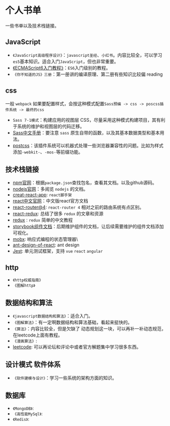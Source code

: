 # 个人书单

一些书单以及技术栈链接。

## JavaScript

- `《JavaScript高级程序设计》`：`javascript圣经`、`小红书`。内容比较全，可以学习`es5`基本知识。适合入门`JavaScript`，但也非常重要。
- [《ECMAScript6入门教程》](https://es6.ruanyifeng.com/)：`ES6`入门级别的教程。
- `《你不知道的JS》三册`：第一册讲的编译原理、第二册有些知识比较偏 reading

## css

一般 `webpack` 如果要配置样式，会按这种模式配置`Sass预编 -> css -> poscss插件系统 -> 最终的css`

- `Sass 7-1模式`：构建应用的视图层 CSS，尽量采用这种模式构建项目，其有利于系统的维护和视图层的代码迁移。
- [Sass中文手册](https://www.sass.hk/docs/)：要注意 `sass` 原生自带的函数，以及其基本数据类型和基本用法。
- [postcss](https://github.com/postcss/postcss/blob/master/README-cn.md)：该插件系统可以机器式处理一些浏览器兼容性的问题。比如为样式添加`-webkit-`、`-mos-`等前缀功能。

## 技术栈链接

- [npm官网](https://www.npmjs.com/)：根据`package.json`查找包名，查看其文档。以及github源码。
- [nodejs官网](http://nodejs.cn/)：多阅览 `nodejs` 的文档。
- [creat-react-app](https://www.html.cn/create-react-app/docs/getting-started/): `react脚手架`
- [react中文官网](https://react.docschina.org/)：中文版react官方文档
- [react-router@4](https://reactrouter.com/web/guides/philosophy): `react-router 4` 相对之前的路由系统有点区别。
- [react-redux](https://github.com/xgrommx/awesome-redux): 总结了很多 `redux` 的文章和资源
- [redux](https://github.com/react-guide/redux-tutorial-cn)`：redux` 简单的中文教程
- [storybook组件文档](https://github.com/storybookjs/storybook#addons)：后期维护组件的文档，让后续需要维护的组件文档添加可视化。
- [mobx](https://github.com/mobxjs/awesome-mobx#examples): 响应式编程的状态管理器\
- [ant-design-of-react](https://ant.design/docs/react/introduce-cn): ant design
- [Jest](http://jestjs.bootcss.com): 单元测试框架，支持 `vue` `react` `angular`

## http

- `《http权威指南》`
- `《图解http》`

## 数据结构和算法

- `《javascript数据结构和算法》`：适合入门。
- `《图解算法》`：有一定啊数据结构和算法基础，看起来挺快的。
- `《算法》`：内容比较全，但是欠缺了 动态规划这一块，可以再补一补动态规范，在leetcode上面有教程。
- `《漫画算法》`:
- [leetcode](https://leetcode-cn.com/): 可以再论坛和评论中或者官方解题集中学习很多东西。

## 设计模式 软件体系

- `《软件建模与设计》`：学习一些系统的架构方面的知识。

## 数据库

- `《MongoDB》`:
- `《高性能MySql》`:
- `《Redis》`:
